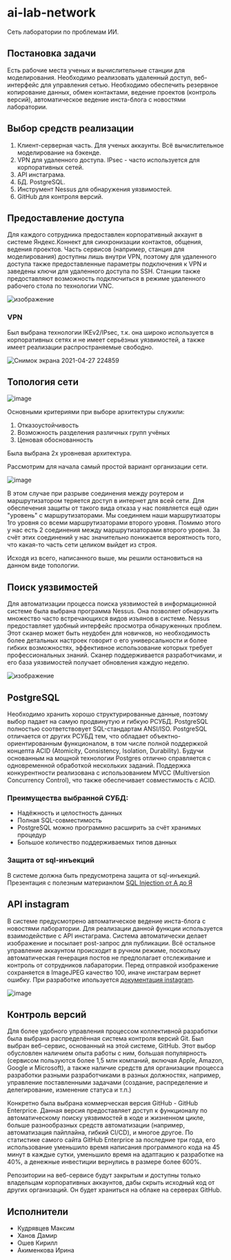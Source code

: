 # ai-lab-network
Сеть лаборатории по проблемам ИИ.

## Постановка задачи

Есть рабочие места ученых и вычислительные станции для моделирования. Необходимо реализовать удаленный доступ, веб-интерфейс для управления сетью. Необходимо обеспечить резервное копирование данных, обмен контактами, ведение проектов (контроль версий), автоматическое ведение инста-блога с новостями лаборатории.

## Выбор средств реализации

1) Клиент-серверная часть. Для ученых аккаунты. Всё вычислительное моделирование на бэкенде.
2) VPN для удаленного доступа. IPsec - часто используется для корпоративных сетей.
3) API инстаграма.
4) БД. PostgreSQL.
5) Инструмент Nessus для обнаружения уязвимостей.
6) GitHub для контроля версий.


## Предоставление доступа

Для каждого сотрудника предоставлен корпоративный аккаунт в системе Яндекс.Коннект для синхронизации контактов, общения, ведения проектов.
Часть сервисов (например, станция для моделирования) доступны лишь внутри VPN, поэтому для удаленного доступа также предоставленные параметры подключения к VPN и заведены ключи для удаленного доступа по SSH. Станции также предоставляют возможность подключиться в режиме удаленного рабочего стола по технологии VNC.

![изображение](https://user-images.githubusercontent.com/9255915/116287583-03810c80-a7aa-11eb-95b0-e700e6e272f5.png)

### VPN

Был выбрана технологии IKEv2/IPsec, т.к. она широко используется в корпоративных сетях и не имеет серьёзных уязвимостей, а также имеет реализации распространяемые свободно.

![Снимок экрана 2021-04-27 224859](https://user-images.githubusercontent.com/9255915/116288343-daad4700-a7aa-11eb-9898-efe1d45c6eee.png)


## Топология сети
![image](https://user-images.githubusercontent.com/46625865/116261950-92355f80-a791-11eb-9ad0-3390c43328b9.png)

Основными критериями при выборе архитектуры служили: 
1. Отказоустойчивость
2. Возможность разделения различных групп учёных
3. Ценовая обоснованность

Была выбрана 2х уровневая архитектура.

Рассмотрим для начала самый простой вариант организации сети.

![image](https://user-images.githubusercontent.com/46625865/116267984-50f37e80-a796-11eb-9935-ad4c3d326612.png)

В этом случае при разрыве соединения между роутером и маршрутизатором теряется доступ в интернет для всей сети. Для обеспечения защиты от такого вида отказа у нас появляется ещё один "уровень" с маршрутизаторами. Мы соединяем наши маршрутизаторы 1го уровня со всеми маршрутизаторами второго уровня. Помимо этого у нас есть 2 соединения между маршрутизаторами второго уровня. За счёт этих соединений у нас значительно понижается вероятность того, что какая-то часть сети целиком выйдет из строя.

Исходя из всего, написанного выше, мы решили остановиться на данном виде топологии.

## Поиск уязвимостей

Для автоматизации процесса поиска уязвимостей в информационной системе была выбрана программа Nessus.
Она позволяет обнаружить множество часто встречающихся видов изъянов в системе.
Nessus предоставляет удобный интерфейс просмотра обнаруженных проблем.
Этот сканер может быть неудобен для новичков, но необходимость более детальных настроек говорит о его универсальности и более гибких возможностях, эффективное использование которых требует профессиональных знаний.
Сканер поддерживается разработчиками, и его база уязвимостей получает обновления каждую неделю.

![изображение](https://user-images.githubusercontent.com/39821724/116273611-5606fc80-a79b-11eb-8db9-ea536c9b70a6.png)

## PostgreSQL
Необходимо хранить хорошо структурированные данные, поэтому выбор падает на самую продвинутую и гибкую РСУБД. PostgreSQL полностью соответствовует SQL-стандартам ANSI/ISO.
PostgreSQL отличается от других РСУБД тем, что обладает объектно-ориентированным функционалом, в том числе полной поддержкой концепта ACID (Atomicity, Consistency, Isolation, Durability).
Будучи основанным на мощной технологии Postgres отлично справляется с одновременной обработкой нескольких заданий. Поддержка конкурентности реализована с использованием MVCC (Multiversion Concurrency Control), что также обеспечивает совместимость с ACID.

### Преимущества выбранной СУБД:
* Надёжность и целостность данных
* Полная SQL-совместимость
* PostgreSQL можно программно расширить за счёт хранимых процедур
* Большое количество поддерживаемых типов данных

### Защита от sql-инъекций
В системе должна быть предусмотрена защита от sql-инъекций. 
Презентация с полезным материанлом [SQL Injection от А до Я](https://www.ptsecurity.com/upload/corporate/ru-ru/analytics/PT-devteev-Advanced-SQL-Injection.pdf)

## API instagram
В системе предусмотрено автоматическое ведение инста-блога с новостями лаборатории. Для реализации данной функции используется взаимодействие с API инстаграма. Система автоматически делает изображение и посылает post-запрос для публикации. Всё остальное управление аккаунтом происходит в ручном режиме, поскольку автоматическая генерация постов не предполагает отслеживание и контроль от сотрудников лабаратории. Перед отправкой изображение сохраняется в ImageJPEG качество 100, иначе инстаграм вернет ошибку. При разработке ипользуется [документация instagram](https://developers.facebook.com/docs/instagram-api/guides/content-publishing).

![image](https://user-images.githubusercontent.com/68510263/116348752-162a2e80-a808-11eb-9c78-5c35f455e182.png)


## Контроль версий

Для более удобного управления процессом коллективной разработки была выбрана распределённая система контроля версий Git. Был выбран веб-сервис, основанный на этой системе, GitHub.
Этот выбор обусловлен наличием опыта работы с ним, большая популярность (сервисом пользуются более 1,5 млн компаний, включая Apple, Amazon, Google и Microsoft),
а также наличие средств для организации процесса разработки разными разработчиками в разных должностях, например, управление поставленными задачами (создание, распределение и делегирование, изменение статуса и т.п.)

Конкретно была выбрана коммерческая версия GitHub - GitHub Enterprice. Данная версия предоставляет доступ к функционалу по автоматическому поиску уязвимостей в коде и жизненном цикле, больше разнообразных средств автоматизации (например, автоматизация пайплайна, гибкий CI/CD), и многое другое.
По статистике самого сайта GitHub Enterprice за последние три года, его использование уменьшило время написания программного кода на 45 минут в каждые сутки, уменьшило время на адаптацию к разработке на 40%, а денежные инвестиции вернулись в размере более 600%.

Репозитории на веб-сервисе будут закрытым и доступны только владельцам корпоративных аккаунтов, дабы скрыть исходный код от других организаций.
Он будет храниться на облаке на серверах GitHub.

## Исполнители

* Кудрявцев Максим
* Ханов Дамир
* Ошев Кирилл
* Акименкова Ирина
